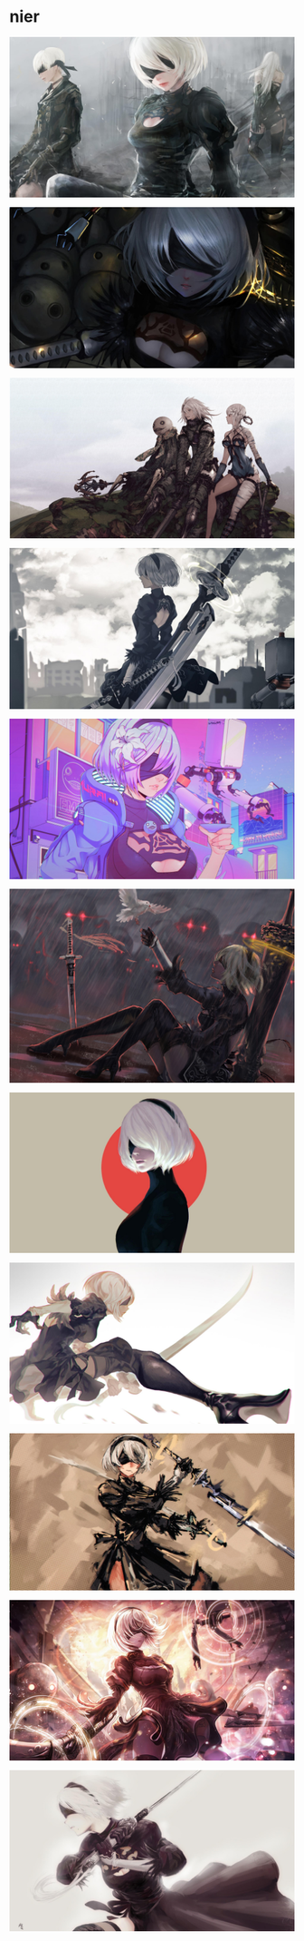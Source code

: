 # nier

<a href="818992.jpg"><img alt="818992" src="818992.jpg"></a>

<a href="922053.jpg"><img alt="922053" src="922053.jpg"></a>

<a href="wallhaven-x8e7p3.jpg"><img alt="wallhaven-x8e7p3" src="wallhaven-x8e7p3.jpg"></a>

<a href="819005.jpg"><img alt="819005" src="819005.jpg"></a>

<a href="b-187.jpg"><img alt="b-187" src="b-187.jpg"></a>

<a href="818999.png"><img alt="818999" src="818999.png"></a>

<a href="b-248.jpg"><img alt="b-248" src="b-248.jpg"></a>

<a href="932574.jpg"><img alt="932574" src="932574.jpg"></a>

<a href="1067617.jpg"><img alt="1067617" src="1067617.jpg"></a>

<a href="922055.jpg"><img alt="922055" src="922055.jpg"></a>

<a href="818994.jpg"><img alt="818994" src="818994.jpg"></a>

